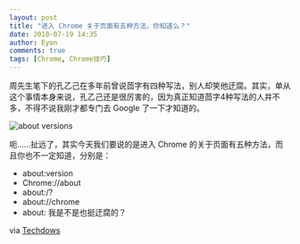 ```yaml
---
layout: post
title: "进入 Chrome 关于页面有五种方法，你知道么？"
date: 2010-07-19 14:35
author: Eyon
comments: true
tags: [Chrome, Chrome技巧]
---
```

周先生笔下的孔乙己在多年前曾说茴字有四种写法，别人却笑他迂腐。其实，单从这个事情本身来说，孔乙己还是很厉害的，因为真正知道茴字4种写法的人并不多，不得不说我刚才都专门去 Google 了一下才知道的。

![](http://img.chromi.org/2010/07/about-versions-550x284.png "about versions")

呃......扯远了，其实今天我们要说的是进入 Chrome 的关于页面有五种方法，而且你也不一定知道，分别是：


*   about:version
*   Chrome://about
*   about:/?
*   about://chrome
*   about:
我是不是也挺迂腐的？

via [Techdows](http://techdows.com/2010/07/find-google-chrome-version-details-from-its-address-bar.html)
